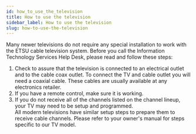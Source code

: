 ```yaml
---
id: how_to_use_the_television
title: How to use the television
sidebar_label: How to use the television
slug: how-to-use-the-television
---
```

Many newer televisions do not require any special installation to work with the ETSU cable television system. Before you call the Information Technology Services Help Desk, please read and follow these steps:

1.  Check to assure that the television is connected to an electrical outlet and to the cable coax outlet. To connect the TV and cable outlet you will need a coaxial cable. These cables are usually available at any electronics retailer.
2.  If you have a remote control, make sure it is working.
3.  If you do not receive all of the channels listed on the channel lineup, your TV may need to be setup and programmed.  
    All modern televisions have similar setup steps to prepare them to receive cable channels. Please refer to your owner's manual for steps specific to our TV model.
